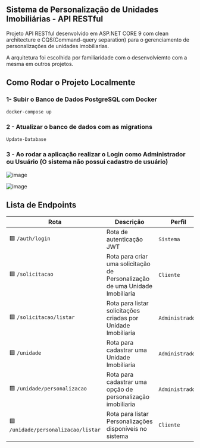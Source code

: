 ## Sistema de Personalização de Unidades Imobiliárias - API RESTful

Projeto API RESTful desenvolvido em ASP.NET CORE 9 com clean architecture e CQS(Command–query separation) para o gerenciamento de personalizações de unidades imobiliarias.

A arquitetura foi escolhida por familiaridade com o desenvolviemto com a mesma em outros projetos.

## Como Rodar o Projeto Localmente

### 1- Subir o Banco de Dados PostgreSQL com Docker

```bash
docker-compose up
```

### 2 - Atualizar o banco de dados com as migrations

```powershell
Update-Database
```

### 3 - Ao rodar a aplicação realizar o Login como Administrador ou Usuário (O sistema não possui cadastro de usuário)

![image](https://github.com/user-attachments/assets/cc106c8f-bf28-4994-b68f-0941d0ede76d)

![image](https://github.com/user-attachments/assets/dca37221-5823-48e4-9253-0254f1b29bb9)

## Lista de Endpoints

| Rota | Descrição | Perfil |
| --- | --- |  --- |
| 🟩 `/auth/login`  | Rota de autenticação JWT | `Sistema` |
| 🟩 `/solicitacao` | Rota para criar uma solicitação de Personalização de uma Unidade Imobiliaria | `Cliente` |
| 🟦 `/solicitacao/listar` | Rota para listar solicitações criadas por Unidade Imobiliaria | `Administrador` |
| 🟩 `/unidade`  | Rota para cadastrar uma Unidade Imobiliaria | `Administrador` |
| 🟩 `/unidade/personalizacao` | Rota para cadastrar uma opção de personalização imobiliaria | `Administrador` |
| 🟦 `/unidade/personalizacao/listar` | Rota para listar Personalizações disponíveis no sistema | `Cliente` |
